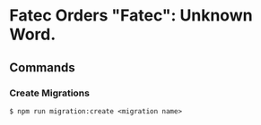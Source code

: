 # Fatec Orders "Fatec": Unknown Word.

## Commands

### Create Migrations

```console
$ npm run migration:create <migration name>
```